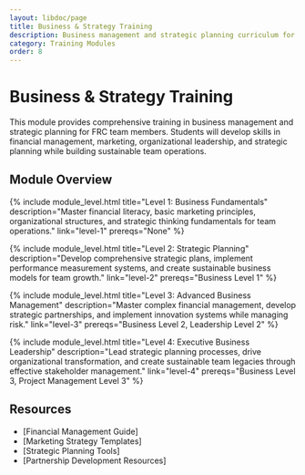```yaml
---
layout: libdoc/page
title: Business & Strategy Training
description: Business management and strategic planning curriculum for FRC teams
category: Training Modules
order: 8
---
```


# Business & Strategy Training

This module provides comprehensive training in business management and strategic planning for FRC team members. Students will develop skills in financial management, marketing, organizational leadership, and strategic planning while building sustainable team operations.

## Module Overview

{% include module_level.html 
  title="Level 1: Business Fundamentals"
  description="Master financial literacy, basic marketing principles, organizational structures, and strategic thinking fundamentals for team operations."
  link="level-1"
  prereqs="None" %}

{% include module_level.html 
  title="Level 2: Strategic Planning"
  description="Develop comprehensive strategic plans, implement performance measurement systems, and create sustainable business models for team growth."
  link="level-2"
  prereqs="Business Level 1" %}

{% include module_level.html 
  title="Level 3: Advanced Business Management"
  description="Master complex financial management, develop strategic partnerships, and implement innovation systems while managing risk."
  link="level-3"
  prereqs="Business Level 2, Leadership Level 2" %}

{% include module_level.html 
  title="Level 4: Executive Business Leadership"
  description="Lead strategic planning processes, drive organizational transformation, and create sustainable team legacies through effective stakeholder management."
  link="level-4"
  prereqs="Business Level 3, Project Management Level 3" %}

## Resources
- [Financial Management Guide]
- [Marketing Strategy Templates]
- [Strategic Planning Tools]
- [Partnership Development Resources]
